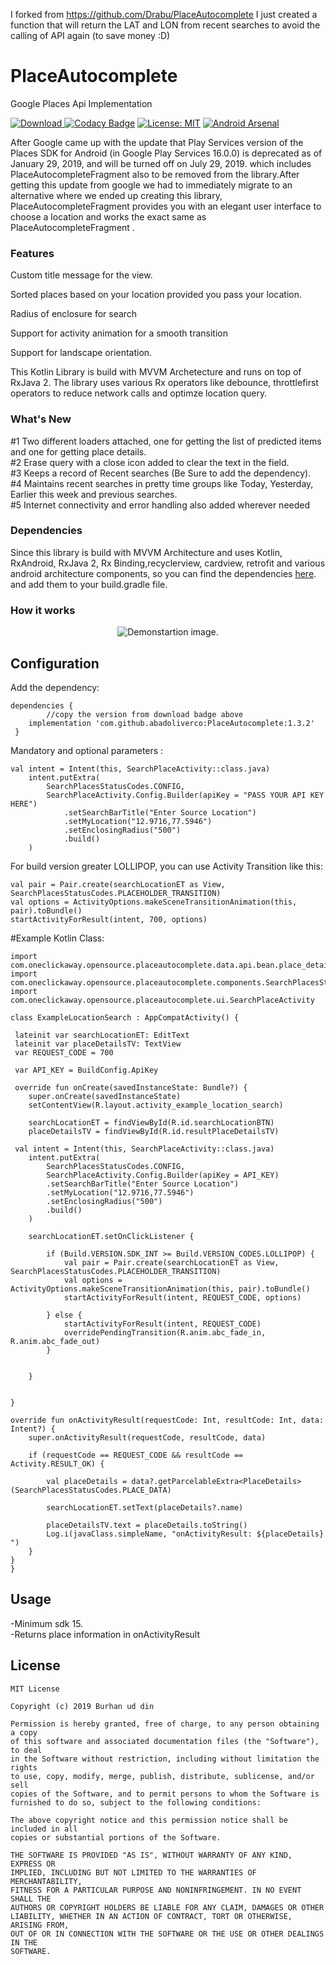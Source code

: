 I forked from https://github.com/Drabu/PlaceAutocomplete
I just created a function that will return the LAT and LON from recent searches to avoid the calling of API again (to save money :D)

PlaceAutocomplete
========
Google Places Api Implementation

[![Download](https://api.bintray.com/packages/drabu/PlaceAutocomplete/com.opensource.oneclickaway.android.searchplaces/images/download.svg) ](https://bintray.com/drabu/PlaceAutocomplete/com.opensource.oneclickaway.android.searchplaces/_latestVersion)
[![Codacy Badge](https://api.codacy.com/project/badge/Grade/34c0864ec96f4ce8a094a60d040e7ff7)](https://www.codacy.com/app/Drabu/PlaceAutocomplete?utm_source=github.com&amp;utm_medium=referral&amp;utm_content=Drabu/PlaceAutocomplete&amp;utm_campaign=Badge_Grade)
[![License: MIT](https://img.shields.io/badge/License-MIT-yellow.svg)](https://opensource.org/licenses/MIT)
[![Android Arsenal](https://img.shields.io/badge/Android%20Arsenal-PlaceAutocomplete-blue.svg?style=flat)](https://android-arsenal.com/details/1/7655)

After Google came up with the update that Play Services version of the Places SDK for Android (in Google Play Services 16.0.0) is deprecated as of January 29, 2019, and will be turned off on July 29, 2019.
which includes PlaceAutocompleteFragment also to be removed from the library.After getting this update from google we had to immediately migrate to an alternative where we ended up creating this library,  PlaceAutocompleteFragment  provides you with an elegant user interface to choose a location and works the exact same as PlaceAutocompleteFragment .

### Features
Custom title message for the view.

Sorted places based on your location provided you pass your location.

Radius of enclosure for search

Support for activity animation for a smooth transition

Support for landscape orientation.

This Kotlin Library is build with MVVM Archetecture and runs on top of RxJava 2. The library uses various Rx operators like debounce, throttlefirst operators to reduce network calls and optimze location query.

### What's New

#1 Two different loaders attached, one for getting the list of predicted items and one for getting place details.<br />
#2 Erase query with a close icon added to clear the text in the field.<br />
#3 Keeps a record of Recent searches (Be Sure to add the dependency).<br />
#4 Maintains recent searches in pretty time groups like Today, Yesterday, Earlier this week and previous searches.<br />
#5 Internet connectivity and error handling also added wherever needed

### Dependencies

Since this library is build with MVVM Architecture and uses Kotlin, RxAndroid, RxJava 2, Rx Binding,recyclerview, cardview, retrofit and  various android architecture components, so you can find  the dependencies [here](https://github.com/Drabu/PlaceAutocomplete/blob/master/place_autocomplete/build.gradle). and add them to your build.gradle file.

### How it works

<p align="center">
    <img src="dry_run.gif" alt="Demonstartion image."/>
</p>

Configuration
-------------

Add the dependency: 

    dependencies {
    		//copy the version from download badge above 	
		implementation 'com.github.abadoliverco:PlaceAutocomplete:1.3.2'
	 }

Mandatory and optional parameters : 
        
 	val intent = Intent(this, SearchPlaceActivity::class.java)
        intent.putExtra(
            SearchPlacesStatusCodes.CONFIG,
            SearchPlaceActivity.Config.Builder(apiKey = "PASS YOUR API KEY HERE")
                .setSearchBarTitle("Enter Source Location")
                .setMyLocation("12.9716,77.5946")
                .setEnclosingRadius("500")
                .build()
        )

For build version greater LOLLIPOP, you can use Activity Transition like this: 

	val pair = Pair.create(searchLocationET as View, SearchPlacesStatusCodes.PLACEHOLDER_TRANSITION)
	val options = ActivityOptions.makeSceneTransitionAnimation(this, pair).toBundle()
	startActivityForResult(intent, 700, options)
	
#Example Kotlin Class: 

    import com.oneclickaway.opensource.placeautocomplete.data.api.bean.place_details.PlaceDetails
    import com.oneclickaway.opensource.placeautocomplete.components.SearchPlacesStatusCodes
    import com.oneclickaway.opensource.placeautocomplete.ui.SearchPlaceActivity

    class ExampleLocationSearch : AppCompatActivity() {

     lateinit var searchLocationET: EditText
     lateinit var placeDetailsTV: TextView
     var REQUEST_CODE = 700

     var API_KEY = BuildConfig.ApiKey

     override fun onCreate(savedInstanceState: Bundle?) {
        super.onCreate(savedInstanceState)
        setContentView(R.layout.activity_example_location_search)

        searchLocationET = findViewById(R.id.searchLocationBTN)
        placeDetailsTV = findViewById(R.id.resultPlaceDetailsTV)

	 val intent = Intent(this, SearchPlaceActivity::class.java)
		intent.putExtra(
		    SearchPlacesStatusCodes.CONFIG,
		    SearchPlaceActivity.Config.Builder(apiKey = API_KEY)
			.setSearchBarTitle("Enter Source Location")
			.setMyLocation("12.9716,77.5946")
			.setEnclosingRadius("500")
			.build()
		)

        searchLocationET.setOnClickListener {

            if (Build.VERSION.SDK_INT >= Build.VERSION_CODES.LOLLIPOP) {
                val pair = Pair.create(searchLocationET as View, SearchPlacesStatusCodes.PLACEHOLDER_TRANSITION)
                val options = ActivityOptions.makeSceneTransitionAnimation(this, pair).toBundle()
                startActivityForResult(intent, REQUEST_CODE, options)

            } else {
                startActivityForResult(intent, REQUEST_CODE)
                overridePendingTransition(R.anim.abc_fade_in, R.anim.abc_fade_out)
            }


        }


    }

    override fun onActivityResult(requestCode: Int, resultCode: Int, data: Intent?) {
        super.onActivityResult(requestCode, resultCode, data)

        if (requestCode == REQUEST_CODE && resultCode == Activity.RESULT_OK) {

            val placeDetails = data?.getParcelableExtra<PlaceDetails>(SearchPlacesStatusCodes.PLACE_DATA)

            searchLocationET.setText(placeDetails?.name)

            placeDetailsTV.text = placeDetails.toString()
            Log.i(javaClass.simpleName, "onActivityResult: ${placeDetails}  ")
        }
    }
    }
   
Usage
-----
-Minimum sdk 15.<br />
-Returns place information in onActivityResult

License
-----
	MIT License

	Copyright (c) 2019 Burhan ud din

	Permission is hereby granted, free of charge, to any person obtaining a copy
	of this software and associated documentation files (the "Software"), to deal
	in the Software without restriction, including without limitation the rights
	to use, copy, modify, merge, publish, distribute, sublicense, and/or sell
	copies of the Software, and to permit persons to whom the Software is
	furnished to do so, subject to the following conditions:

	The above copyright notice and this permission notice shall be included in all
	copies or substantial portions of the Software.

	THE SOFTWARE IS PROVIDED "AS IS", WITHOUT WARRANTY OF ANY KIND, EXPRESS OR
	IMPLIED, INCLUDING BUT NOT LIMITED TO THE WARRANTIES OF MERCHANTABILITY,
	FITNESS FOR A PARTICULAR PURPOSE AND NONINFRINGEMENT. IN NO EVENT SHALL THE
	AUTHORS OR COPYRIGHT HOLDERS BE LIABLE FOR ANY CLAIM, DAMAGES OR OTHER
	LIABILITY, WHETHER IN AN ACTION OF CONTRACT, TORT OR OTHERWISE, ARISING FROM,
	OUT OF OR IN CONNECTION WITH THE SOFTWARE OR THE USE OR OTHER DEALINGS IN THE
	SOFTWARE.
